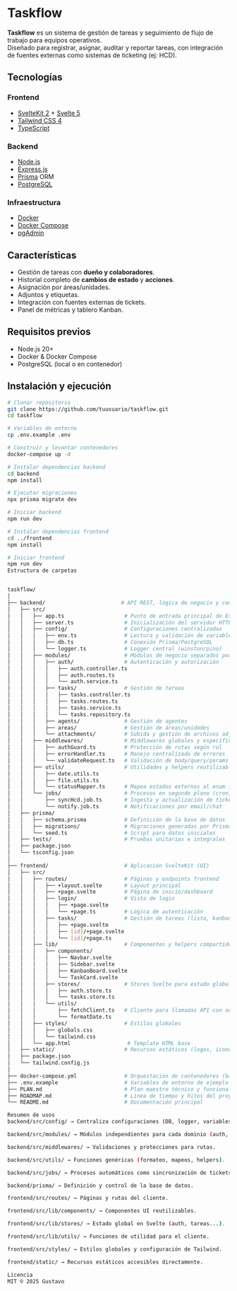 # Taskflow

**Taskflow** es un sistema de gestión de tareas y seguimiento de flujo de trabajo para equipos operativos.  
Diseñado para registrar, asignar, auditar y reportar tareas, con integración de fuentes externas como sistemas de ticketing (ej: HCD).

## Tecnologías

### Frontend
- [SvelteKit 2](https://kit.svelte.dev/) + [Svelte 5](https://svelte.dev/)  
- [Tailwind CSS 4](https://tailwindcss.com/)  
- [TypeScript](https://www.typescriptlang.org/)

### Backend
- [Node.js](https://nodejs.org/)  
- [Express.js](https://expressjs.com/)  
- [Prisma](https://www.prisma.io/) ORM  
- [PostgreSQL](https://www.postgresql.org/)

### Infraestructura
- [Docker](https://www.docker.com/)  
- [Docker Compose](https://docs.docker.com/compose/)  
- [pgAdmin](https://www.pgadmin.org/)

## Características
- Gestión de tareas con **dueño y colaboradores**.
- Historial completo de **cambios de estado** y **acciones**.
- Asignación por áreas/unidades.
- Adjuntos y etiquetas.
- Integración con fuentes externas de tickets.
- Panel de métricas y tablero Kanban.

## Requisitos previos
- Node.js 20+
- Docker & Docker Compose
- PostgreSQL (local o en contenedor)

## Instalación y ejecución

```bash
# Clonar repositorio
git clone https://github.com/tuusuario/taskflow.git
cd taskflow

# Variables de entorno
cp .env.example .env

# Construir y levantar contenedores
docker-compose up -d

# Instalar dependencias backend
cd backend
npm install

# Ejecutar migraciones
npx prisma migrate dev

# Iniciar backend
npm run dev

# Instalar dependencias frontend
cd ../frontend
npm install

# Iniciar frontend
npm run dev
Estructura de carpetas


taskflow/
│
├── backend/                        # API REST, lógica de negocio y conexión a la BD
│   ├── src/
│   │   ├── app.ts                   # Punto de entrada principal de Express (middlewares, rutas base)
│   │   ├── server.ts                # Inicialización del servidor HTTP
│   │   ├── config/                  # Configuraciones centralizadas
│   │   │   ├── env.ts               # Lectura y validación de variables de entorno
│   │   │   ├── db.ts                # Conexión Prisma/PostgreSQL
│   │   │   └── logger.ts            # Logger central (winston/pino)
│   │   ├── modules/                 # Módulos de negocio separados por dominio
│   │   │   ├── auth/                # Autenticación y autorización
│   │   │   │   ├── auth.controller.ts
│   │   │   │   ├── auth.routes.ts
│   │   │   │   └── auth.service.ts
│   │   │   ├── tasks/               # Gestión de tareas
│   │   │   │   ├── tasks.controller.ts
│   │   │   │   ├── tasks.routes.ts
│   │   │   │   ├── tasks.service.ts
│   │   │   │   └── tasks.repository.ts
│   │   │   ├── agents/              # Gestión de agentes
│   │   │   ├── areas/               # Gestión de áreas/unidades
│   │   │   └── attachments/         # Subida y gestión de archivos adjuntos
│   │   ├── middlewares/             # Middlewares globales y específicos
│   │   │   ├── authGuard.ts         # Protección de rutas según rol
│   │   │   ├── errorHandler.ts      # Manejo centralizado de errores
│   │   │   └── validateRequest.ts   # Validación de body/query/params
│   │   ├── utils/                   # Utilidades y helpers reutilizables
│   │   │   ├── date.utils.ts
│   │   │   ├── file.utils.ts
│   │   │   └── statusMapper.ts      # Mapea estados externos al enum interno
│   │   └── jobs/                    # Procesos en segundo plano (cron, colas)
│   │       ├── syncHcd.job.ts       # Ingesta y actualización de tickets HCD
│   │       └── notify.job.ts        # Notificaciones por email/chat
│   ├── prisma/
│   │   ├── schema.prisma            # Definición de la base de datos
│   │   ├── migrations/              # Migraciones generadas por Prisma
│   │   └── seed.ts                  # Script para datos iniciales
│   ├── tests/                       # Pruebas unitarias e integrales
│   ├── package.json
│   └── tsconfig.json
│
├── frontend/                        # Aplicación SvelteKit (UI)
│   ├── src/
│   │   ├── routes/                  # Páginas y endpoints frontend
│   │   │   ├── +layout.svelte       # Layout principal
│   │   │   ├── +page.svelte         # Página de inicio/dashboard
│   │   │   ├── login/               # Vista de login
│   │   │   │   ├── +page.svelte
│   │   │   │   └── +page.ts         # Lógica de autenticación
│   │   │   ├── tasks/               # Gestión de tareas (lista, kanban, detalle)
│   │   │   │   ├── +page.svelte
│   │   │   │   ├── [id]/+page.svelte
│   │   │   │   └── [id]/+page.ts
│   │   ├── lib/                     # Componentes y helpers compartidos
│   │   │   ├── components/
│   │   │   │   ├── Navbar.svelte
│   │   │   │   ├── Sidebar.svelte
│   │   │   │   ├── KanbanBoard.svelte
│   │   │   │   └── TaskCard.svelte
│   │   │   ├── stores/              # Stores Svelte para estado global
│   │   │   │   ├── auth.store.ts
│   │   │   │   └── tasks.store.ts
│   │   │   └── utils/
│   │   │       ├── fetchClient.ts   # Cliente para llamadas API con auth
│   │   │       └── formatDate.ts
│   │   ├── styles/                  # Estilos globales
│   │   │   ├── globals.css
│   │   │   └── tailwind.css
│   │   └── app.html                  # Template HTML base
│   ├── static/                      # Recursos estáticos (logos, íconos)
│   ├── package.json
│   └── tailwind.config.js
│
├── docker-compose.yml               # Orquestación de contenedores (backend, frontend, db, pgAdmin)
├── .env.example                     # Variables de entorno de ejemplo
├── PLAN.md                          # Plan maestro técnico y funcional
├── ROADMAP.md                       # Línea de tiempo y hitos del proyecto
└── README.md                        # Documentación principal

Resumen de usos
backend/src/config/ → Centraliza configuraciones (DB, logger, variables).

backend/src/modules/ → Módulos independientes para cada dominio (auth, tasks, agents...).

backend/src/middlewares/ → Validaciones y protecciones para rutas.

backend/src/utils/ → Funciones genéricas (formateo, mapeos, helpers).

backend/src/jobs/ → Procesos automáticos como sincronización de tickets HCD.

backend/prisma/ → Definición y control de la base de datos.

frontend/src/routes/ → Páginas y rutas del cliente.

frontend/src/lib/components/ → Componentes UI reutilizables.

frontend/src/lib/stores/ → Estado global en Svelte (auth, tareas...).

frontend/src/lib/utils/ → Funciones de utilidad para el cliente.

frontend/src/styles/ → Estilos globales y configuración de Tailwind.

frontend/static/ → Recursos estáticos accesibles directamente.

Licencia
MIT © 2025 Gustavo